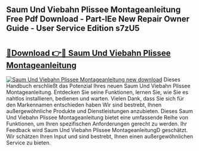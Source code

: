 ## Saum Und Viebahn Plissee Montageanleitung Free Pdf Download - Part-lEe New Repair Owner Guide - User Service Edition s7zU5

# <h2><a href="http://df7oy8m.blite.top/?on=Saum+Und+Viebahn+Plissee+Montageanleitung">🔗Download 👉🔴 Saum Und Viebahn Plissee Montageanleitung</a></h2>

[![Saum Und Viebahn Plissee Montageanleitung new download](https://i.imgur.com/lujVjoI.png)](http://df7oy8m.blite.top/?on=Saum+Und+Viebahn+Plissee+Montageanleitung)
Dieses Handbuch erschließt das Potenzial Ihres neuen Saum Und Viebahn Plissee Montageanleitung. Entdecken Sie seine Funktionen, lernen Sie, wie Sie es nahtlos installieren, bedienen und warten. Vielen Dank, dass Sie sich für den Markennamen entschieden haben Wir sind bestrebt, Ihnen außergewöhnliche Produkte und Dienstleistungen anzubieten. Dieses Saum Und Viebahn Plissee Montageanleitung bietet eine umfassende Reihe von Funktionen, um Ihren spezifischen Anforderungen gerecht zu werden. Ihr Feedback wird Saum Und Viebahn Plissee MontageanleitungD geschätzt. Wir schätzen Ihren Input und sind bestrebt, Ihnen einen außergewöhnlichen Service zu bieten.
